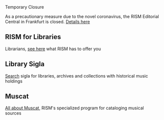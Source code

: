<article class="notification is-warning is-light">
    <p class="has-text-weight-semibold">Temporary Closure</p>
    <p>As a precautionary measure due to the novel coronavirus, the RISM Editorial Central in Frankfurt is closed. <a href="/self_representation/2020/03/18/rism-central-office-temporarily-closed.html">Details here</a></p>
</article>

## RISM for Libraries

Librarians, [see here](/organization/rism-for-libraries.html) what RISM has to offer you


## Library Sigla

[Search](/community/sigla.html) sigla for libraries, archives and collections with historical music holdings

## Muscat

[All about Muscat](/community/muscat.html), RISM's specialized program for cataloging musical sources